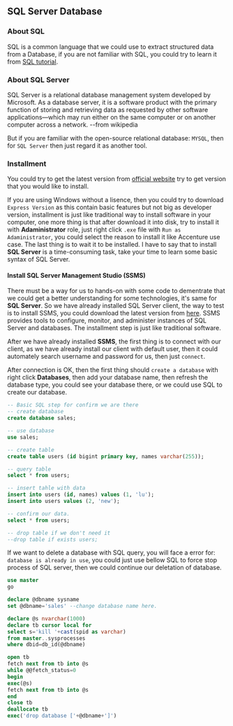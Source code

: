 ## SQL Server Database

### About SQL

SQL is a common language that we could use to extract structured data from a Database, if you are not familiar with SQL, you could try to learn it from [SQL tutorial](https://www.runoob.com/sql/sql-tutorial.html).


### About SQL Server

SQL Server is a relational database management system developed by Microsoft. As a database server, it is a software product with the primary function of storing and retrieving data as requested by other software applications—which may run either on the same computer or on another computer across a network. --from wikipedia

But if you are familiar with the open-source relational database: `MYSQL`, then for `SQL Server` then just regard it as another tool.


### Installment

You could try to get the latest version from [official website](https://www.microsoft.com/zh-cn/sql-server/sql-server-downloads) try to get version that you would like to install. 

If you are using Windows without a lisence, then you could try to download `Express Version` as this contain basic features but not big as developer version, installment is just like traditional way to install software in your computer, one more thing is that after download it into disk, try to install it with **Adaministrator** role, just right click `.exe` file with `Run as Adaministrator`, you could select the reason to install it like Accenture use case. The last thing is to wait it to be installed. I have to say that to install **SQL Server** is a time-consuming task, take your time to learn some basic syntax of SQL Server.


#### Install SQL Server Management Studio (SSMS)


There must be a way for us to hands-on with some code to dementrate that we could get a better understanding for some technologies, it's same for **SQL Server**. So we have already installed SQL Server client, the way to test is to install SSMS, you could download the latest version from [here](https://docs.microsoft.com/zh-cn/sql/ssms/download-sql-server-management-studio-ssms?view=sql-server-ver15#download-ssms). SSMS provides tools to configure, monitor, and administer instances of SQL Server and databases. The installment step is just like traditional software.


After we have already installed **SSMS**, the first thing is to connect with our client, as we have already install our client with default user, then it could automately search username and password for us, then just `connect`. 

After connection is OK, then the first thing should `create a database` with right click **Databases**, then add your database name, then refresh the database type, you could see your database there, or we could use SQL to create our database.

```SQL
-- Basic SQL step for confirm we are there
-- create database
create database sales;

-- use database
use sales;

-- create table
create table users (id bigint primary key, names varchar(255));

-- query table
select * from users;

-- insert tahle with data
insert into users (id, names) values (1, 'lu');
insert into users values (2, 'new');

-- confirm our data.
select * from users;

-- drop table if we don't need it
--drop table if exists users;

```

If we want to delete a database with SQL query, you will face a error for: `database is already in use`, you could just use bellow SQL to force stop process of SQL server, then we could continue our deletation of database.

```SQL
use master 
go 

declare @dbname sysname 
set @dbname='sales' --change database name here.

declare @s nvarchar(1000) 
declare tb cursor local for 
select s='kill '+cast(spid as varchar) 
from master..sysprocesses 
where dbid=db_id(@dbname) 

open tb 
fetch next from tb into @s 
while @@fetch_status=0 
begin 
exec(@s) 
fetch next from tb into @s 
end 
close tb 
deallocate tb 
exec('drop database ['+@dbname+']')  
```